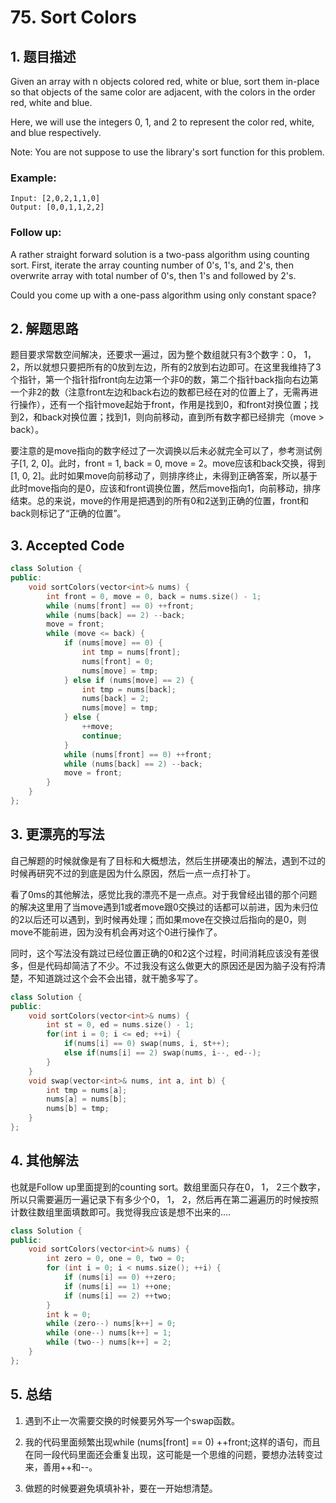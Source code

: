 # 75. Sort Colors

## 1. 题目描述

Given an array with n objects colored red, white or blue, sort them in-place so that objects of the same color are adjacent, with the colors in the order red, white and blue.

Here, we will use the integers 0, 1, and 2 to represent the color red, white, and blue respectively.

Note: You are not suppose to use the library's sort function for this problem.

### Example:
```
Input: [2,0,2,1,1,0]
Output: [0,0,1,1,2,2]
```

### Follow up:
A rather straight forward solution is a two-pass algorithm using counting sort.
First, iterate the array counting number of 0's, 1's, and 2's, then overwrite array with total number of 0's, then 1's and followed by 2's.

Could you come up with a one-pass algorithm using only constant space?

## 2. 解题思路
题目要求常数空间解决，还要求一遍过，因为整个数组就只有3个数字：0， 1， 2，所以就想只要把所有的0放到左边，所有的2放到右边即可。在这里我维持了3个指针，第一个指针指front向左边第一个非0的数，第二个指针back指向右边第一个非2的数（注意front左边和back右边的数都已经在对的位置上了，无需再进行操作），还有一个指针move起始于front，作用是找到0，和front对换位置；找到2，和back对换位置；找到1，则向前移动，直到所有数字都已经排完（move > back）。

要注意的是move指向的数字经过了一次调换以后未必就完全可以了，参考测试例子[1, 2, 0]。此时，front = 1, back = 0, move = 2。move应该和back交换，得到[1, 0, 2]。此时如果move向前移动了，则排序终止，未得到正确答案，所以基于此时move指向的是0，应该和front调换位置，然后move指向1，向前移动，排序结束。总的来说，move的作用是把遇到的所有0和2送到正确的位置，front和back则标记了“正确的位置”。

## 3. Accepted Code
```cpp
class Solution {
public:
    void sortColors(vector<int>& nums) {
        int front = 0, move = 0, back = nums.size() - 1;
        while (nums[front] == 0) ++front;
        while (nums[back] == 2) --back;
        move = front;
        while (move <= back) {
            if (nums[move] == 0) {
                int tmp = nums[front];
                nums[front] = 0;
                nums[move] = tmp;
            } else if (nums[move] == 2) {
                int tmp = nums[back];
                nums[back] = 2;
                nums[move] = tmp;
            } else {
                ++move;
                continue;
            }
            while (nums[front] == 0) ++front;
            while (nums[back] == 2) --back;
            move = front;
        }
    }
};
```

## 3. 更漂亮的写法

自己解题的时候就像是有了目标和大概想法，然后生拼硬凑出的解法，遇到不过的时候再研究不过的到底是因为什么原因，然后一点一点打补丁。

看了0ms的其他解法，感觉比我的漂亮不是一点点。对于我曾经出错的那个问题的解决这里用了当move遇到1或者move跟0交换过的话都可以前进，因为未归位的2以后还可以遇到，到时候再处理；而如果move在交换过后指向的是0，则move不能前进，因为没有机会再对这个0进行操作了。

同时，这个写法没有跳过已经位置正确的0和2这个过程，时间消耗应该没有差很多，但是代码却简洁了不少。不过我没有这么做更大的原因还是因为脑子没有捋清楚，不知道跳过这个会不会出错，就干脆多写了。

```cpp
class Solution {
public:
    void sortColors(vector<int>& nums) {
        int st = 0, ed = nums.size() - 1;
        for(int i = 0; i <= ed; ++i) {
            if(nums[i] == 0) swap(nums, i, st++);
            else if(nums[i] == 2) swap(nums, i--, ed--);
        }
    }
    void swap(vector<int>& nums, int a, int b) {
        int tmp = nums[a];
        nums[a] = nums[b];
        nums[b] = tmp;
    }
};
```

## 4. 其他解法

也就是Follow up里面提到的counting sort。数组里面只存在0， 1， 2三个数字，所以只需要遍历一遍记录下有多少个0， 1， 2，然后再在第二遍遍历的时候按照计数往数组里面填数即可。我觉得我应该是想不出来的....
```cpp
class Solution {
public:
    void sortColors(vector<int>& nums) {
        int zero = 0, one = 0, two = 0;
        for (int i = 0; i < nums.size(); ++i) {
            if (nums[i] == 0) ++zero;
            if (nums[i] == 1) ++one;
            if (nums[i] == 2) ++two;
        }
        int k = 0;
        while (zero--) nums[k++] = 0;
        while (one--) nums[k++] = 1;
        while (two--) nums[k++] = 2;
    }
};
```

## 5. 总结

1. 遇到不止一次需要交换的时候要另外写一个swap函数。

2. 我的代码里面频繁出现while (nums[front] == 0) ++front;这样的语句，而且在同一段代码里面还会重复出现，这可能是一个思维的问题，要想办法转变过来，善用++和--。

3. 做题的时候要避免填填补补，要在一开始想清楚。